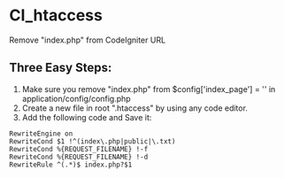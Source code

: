 # CI_htaccess
Remove "index.php" from CodeIgniter URL


## Three Easy Steps:

1. Make sure you remove "index.php" from $config['index_page'] = '' in application/config/config.php
2. Create a new file in root ".htaccess" by using any code editor.
3. Add the following code and Save it:

```code
RewriteEngine on
RewriteCond $1 !^(index\.php|public|\.txt)
RewriteCond %{REQUEST_FILENAME} !-f
RewriteCond %{REQUEST_FILENAME} !-d
RewriteRule ^(.*)$ index.php?$1


